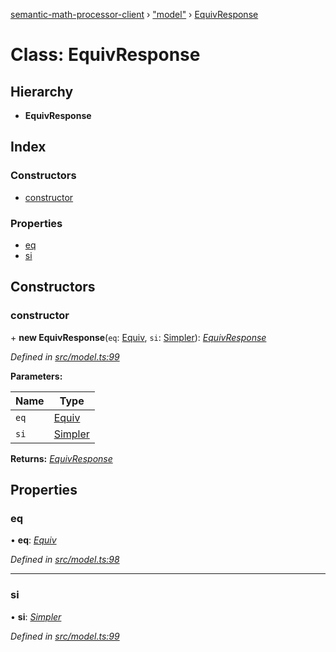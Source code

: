 [semantic-math-processor-client](../README.md) › ["model"](../modules/_model_.md) › [EquivResponse](_model_.equivresponse.md)

# Class: EquivResponse

## Hierarchy

* **EquivResponse**

## Index

### Constructors

* [constructor](_model_.equivresponse.md#constructor)

### Properties

* [eq](_model_.equivresponse.md#eq)
* [si](_model_.equivresponse.md#si)

## Constructors

###  constructor

\+ **new EquivResponse**(`eq`: [Equiv](../enums/_model_.equiv.md), `si`: [Simpler](../enums/_model_.simpler.md)): *[EquivResponse](_model_.equivresponse.md)*

*Defined in [src/model.ts:99](https://github.com/softaria/semantic-math-processor-client/blob/569d001/src/model.ts#L99)*

**Parameters:**

Name | Type |
------ | ------ |
`eq` | [Equiv](../enums/_model_.equiv.md) |
`si` | [Simpler](../enums/_model_.simpler.md) |

**Returns:** *[EquivResponse](_model_.equivresponse.md)*

## Properties

###  eq

• **eq**: *[Equiv](../enums/_model_.equiv.md)*

*Defined in [src/model.ts:98](https://github.com/softaria/semantic-math-processor-client/blob/569d001/src/model.ts#L98)*

___

###  si

• **si**: *[Simpler](../enums/_model_.simpler.md)*

*Defined in [src/model.ts:99](https://github.com/softaria/semantic-math-processor-client/blob/569d001/src/model.ts#L99)*
